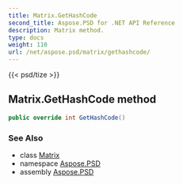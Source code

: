 ```yaml
---
title: Matrix.GetHashCode
second_title: Aspose.PSD for .NET API Reference
description: Matrix method. 
type: docs
weight: 110
url: /net/aspose.psd/matrix/gethashcode/
---
```

{{< psd/tize >}}
## Matrix.GetHashCode method

```csharp
public override int GetHashCode()
```

### See Also

* class [Matrix](../)
* namespace [Aspose.PSD](../../matrix/)
* assembly [Aspose.PSD](../../../)


